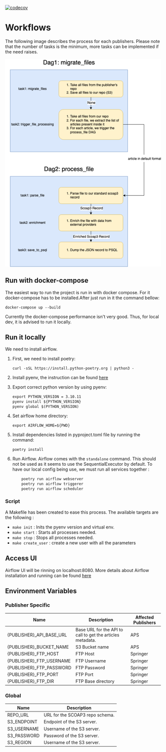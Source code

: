 [![codecov](https://codecov.io/gh/cern-sis/workflows/branch/main/graph/badge.svg?token=00LZLXO5OD)](https://codecov.io/gh/cern-sis/workflows)

# Workflows

The following image describes the process for each publishers. Please note that the number of tasks is the minimum, more tasks can be implemented if the need raises.

![DAG Architecture](./documentation/airflow_workflows.png)

## Run with docker-compose

The easiest way to run the project is run in with docker compose.
For it docker-compose has to be installed.After just run in it the command bellow:

```
docker-compose up --build
```

Currently the docker-compose performance isn't very good. Thus, for local dev, it is advised to run it locally.

## Run it locally

We need to install airflow.

1. First, we need to install poetry:

   ```
   curl -sSL https://install.python-poetry.org | python3 -

   ```

2. Install pyenv, the instruction can be found [here](https://github.com/pyenv/pyenv#installation)
3. Export correct python version by using pyenv:
   ```
   export PYTHON_VERSION = 3.10.11
   pyenv install ${PYTHON_VERSION}
   pyenv global $(PYTHON_VERSION)
   ```
4. Set airflow home directory:

   ```
   export AIRFLOW_HOME=${PWD}
   ```

5. Install dependencies listed in pyproject.toml file by running the command:
   ```
   poetry install
   ```
6. Run Airflow. Airflow comes with the `standalone` command. This should not be used as it seems to use the SequentialExecutor by default. To have our local config being use, we must run all services together :

   ```
       poetry run airflow webserver
       poetry run airflow triggerer
       poetry run airflow scheduler
   ```

### Script

A Makefile has been created to ease this process. The available targets are the following :

- `make init` : Inits the pyenv version and virtual env.
- `make start` : Starts all processes needed.
- `make stop` : Stops all processes needed.
- `make create_user` : create a new user with all the parameters

## Access UI

Airflow UI will be rinning on localhost:8080.
More details about Airflow installation and running can be found [here](https://airflow.apache.org/docs/apache-airflow/stable/start/local.html)

## Environment Variables

### Publisher Specific

| Name                      | Description                                                | Affected Publishers |
| ------------------------- | ---------------------------------------------------------- | ------------------- |
| {PUBLISHER}\_API_BASE_URL | Base URL for the API to call to get the articles metadata. | APS                 |
| {PUBLISHER}\_BUCKET_NAME  | S3 Bucket name                                             | APS                 |
| {PUBLISHER}\_FTP_HOST     | FTP Host                                                   | Springer            |
| {PUBLISHER}\_FTP_USERNAME | FTP Username                                               | Springer            |
| {PUBLISHER}\_FTP_PASSWORD | FTP Password                                               | Springer            |
| {PUBLISHER}\_FTP_PORT     | FTP Port                                                   | Springer            |
| {PUBLISHER}\_FTP_DIR      | FTP Base directory                                         | Springer            |

### Global

| Name        | Description                     |
| ----------- | ------------------------------- |
| REPO_URL    | URL for the SCOAP3 repo schema. |
| S3_ENDPOINT | Endpoint of the S3 server.      |
| S3_USERNAME | Username of the S3 server.      |
| S3_PASSWORD | Password of the S3 server.      |
| S3_REGION   | Username of the S3 server.      |
